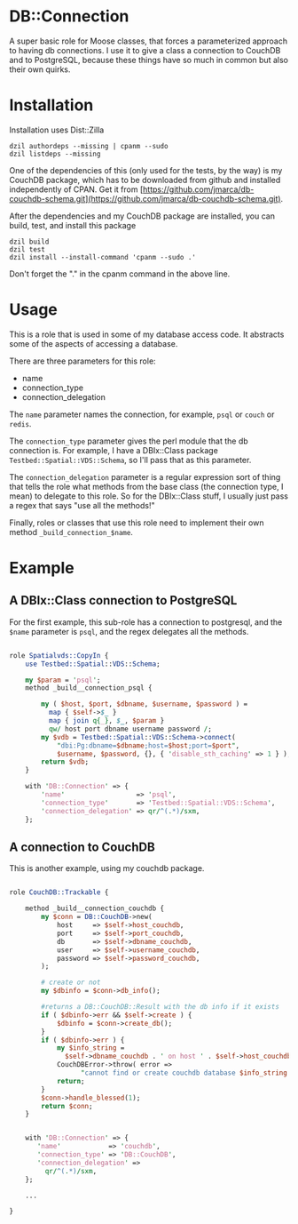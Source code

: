 # DB::Connection

A super basic role for Moose classes, that forces a parameterized
approach to having db connections.  I use it to give a class a
connection to CouchDB and to PostgreSQL, because these things have so
much in common but also their own quirks.

# Installation

Installation uses Dist::Zilla

```
dzil authordeps --missing | cpanm --sudo
dzil listdeps --missing
```

One of the dependencies of this (only used for the tests, by the way)
is my CouchDB package, which has to be downloaded from github and
installed independently of CPAN.  Get it
from [https://github.com/jmarca/db-couchdb-schema.git](https://github.com/jmarca/db-couchdb-schema.git).

After the dependencies and my CouchDB package are installed, you can
build, test, and install this package

```
dzil build
dzil test
dzil install --install-command 'cpanm --sudo .'
```

Don't forget the "." in the cpanm command in the above line.


# Usage

This is a role that is used in some of my database access code.  It
abstracts some of the aspects of accessing a database.

There are three parameters for this role:

* name
* connection_type
* connection_delegation

The `name` parameter names the connection, for example, `psql` or
`couch` or `redis`.

The `connection_type` parameter gives the perl module that the db
connection is.  For example, I have a DBIx::Class package
`Testbed::Spatial::VDS::Schema`, so I'll pass that as this parameter.

The `connection_delegation` parameter is a regular expression sort of
thing that tells the role what methods from the base class (the
connection type, I mean) to delegate to this role.  So for the
DBIx::Class stuff, I usually just pass a regex that says "use all the
methods!"

Finally, roles or classes that use this role need to implement their
own method `_build_connection_$name`.

# Example

## A DBIx::Class connection to PostgreSQL

For the first example, this sub-role has a connection to postgresql, and the
`$name` parameter is `psql`, and the regex delegates all the methods.

```perl

role Spatialvds::CopyIn {
    use Testbed::Spatial::VDS::Schema;

    my $param = 'psql';
    method _build__connection_psql {

        my ( $host, $port, $dbname, $username, $password ) =
          map { $self->$_ }
          map { join q{_}, $_, $param }
          qw/ host port dbname username password /;
        my $vdb = Testbed::Spatial::VDS::Schema->connect(
            "dbi:Pg:dbname=$dbname;host=$host;port=$port",
            $username, $password, {}, { 'disable_sth_caching' => 1 } );
        return $vdb;
    }

    with 'DB::Connection' => {
        'name'                  => 'psql',
        'connection_type'       => 'Testbed::Spatial::VDS::Schema',
        'connection_delegation' => qr/^(.*)/sxm,
    };

```

## A connection to CouchDB

This is another example, using my couchdb package.

```perl

role CouchDB::Trackable {

    method _build__connection_couchdb {
        my $conn = DB::CouchDB->new(
            host     => $self->host_couchdb,
            port     => $self->port_couchdb,
            db       => $self->dbname_couchdb,
            user     => $self->username_couchdb,
            password => $self->password_couchdb,
        );

        # create or not
        my $dbinfo = $conn->db_info();

        #returns a DB::CouchDB::Result with the db info if it exists
        if ( $dbinfo->err && $self->create ) {
            $dbinfo = $conn->create_db();
        }
        if ( $dbinfo->err ) {
            my $info_string =
              $self->dbname_couchdb . ' on host ' . $self->host_couchdb . ':' . $self->port_couchdb;
            CouchDBError->throw( error =>
                  "cannot find or create couchdb database $info_string " );
            return;
        }
        $conn->handle_blessed(1);
        return $conn;
    }


    with 'DB::Connection' => {
       'name'            => 'couchdb',
       'connection_type' => 'DB::CouchDB',
       'connection_delegation' =>
         qr/^(.*)/sxm,
    };

    ...

}

```
